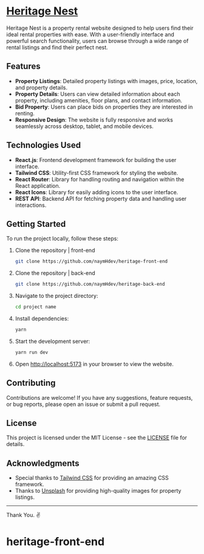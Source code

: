 # [Heritage Nest](https://heritage-front-end.vercel.app)

Heritage Nest is a property rental website designed to help users find their ideal rental properties with ease. With a user-friendly interface and powerful search functionality, users can browse through a wide range of rental listings and find their perfect nest.

## Features

- **Property Listings**: Detailed property listings with images, price, location, and property details.
- **Property Details**: Users can view detailed information about each property, including amenities, floor plans, and contact information.
- **Bid Property**: Users can place bids on properties they are interested in renting.
- **Responsive Design**: The website is fully responsive and works seamlessly across desktop, tablet, and mobile devices.

## Technologies Used

- **React.js**: Frontend development framework for building the user interface.
- **Tailwind CSS**: Utility-first CSS framework for styling the website.
- **React Router**: Library for handling routing and navigation within the React application.
- **React Icons**: Library for easily adding icons to the user interface.
- **REST API**: Backend API for fetching property data and handling user interactions.

## Getting Started

To run the project locally, follow these steps:

1. Clone the repository | front-end

   ```bash
   git clone https://github.com/naymHdev/heritage-front-end
   ```

2. Clone the repository | back-end

   ```bash
   git clone https://github.com/naymHdev/heritage-back-end
   ```

3. Navigate to the project directory:

   ```bash
   cd project name
   ```

4. Install dependencies:

   ```bash
   yarn
   ```

5. Start the development server:

   ```bash
   yarn run dev
   ```

6. Open [http://localhost:5173](http://localhost:5173) in your browser to view the website.

## Contributing

Contributions are welcome! If you have any suggestions, feature requests, or bug reports, please open an issue or submit a pull request.

## License

This project is licensed under the MIT License - see the [LICENSE](LICENSE) file for details.

## Acknowledgments

- Special thanks to [Tailwind CSS](https://tailwindcss.com/) for providing an amazing CSS framework.
- Thanks to [Unsplash](https://unsplash.com/) for providing high-quality images for property listings.

---

Thank You. ✌️

# heritage-front-end
